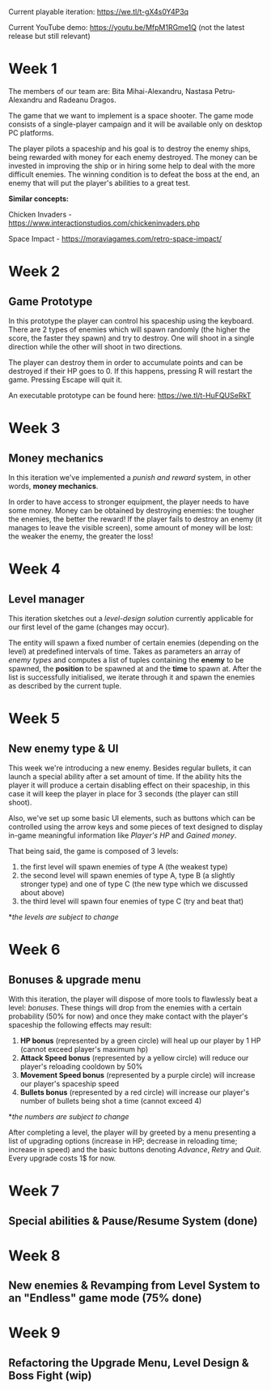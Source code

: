 Current playable iteration: https://we.tl/t-gX4s0Y4P3q

Current YouTube demo: https://youtu.be/MfpM1RGme1Q (not the latest release but still relevant)


# Week 1

The members of our team are: Bita Mihai-Alexandru, Nastasa Petru-Alexandru and Radeanu Dragos.

The game that we want to implement is a space shooter. The game mode consists of a single-player campaign and it will be available only on desktop PC platforms.

The player pilots a spaceship and his goal is to destroy the enemy ships, being rewarded with money for each enemy destroyed. The money can be invested in improving the ship or in hiring some help to deal with the more difficult enemies.
The winning condition is to defeat the boss at the end, an enemy that will put the player's abilities to a great test.

**Similar concepts:**

Chicken Invaders - https://www.interactionstudios.com/chickeninvaders.php

Space Impact - https://moraviagames.com/retro-space-impact/

# Week 2

## Game Prototype

In this prototype the player can control his spaceship using the keyboard.
There are 2 types of enemies which will spawn randomly (the higher the score, the faster they spawn) and try to destroy. One will shoot in a single direction while the other will shoot in two directions.

The player can destroy them in order to accumulate points and can be destroyed if their HP goes to 0. If this happens, pressing R will restart the game. Pressing Escape will quit it.

An executable prototype can be found here: https://we.tl/t-HuFQUSeRkT

# Week 3

## Money mechanics

In this iteration we've implemented a *punish and reward* system, in other words, **money mechanics**.

In order to have access to stronger equipment, the player needs to have some money. Money can be obtained by destroying enemies: the tougher the enemies, the better the reward!
If the player fails to destroy an enemy (it manages to leave the visible screen), some amount of money will be lost: the weaker the enemy, the greater the loss!


# Week 4

## Level manager

This iteration sketches out a *level-design solution* currently applicable for our first level of the game (changes may occur).

The entity will spawn a fixed number of certain enemies (depending on the level) at predefined intervals of time. Takes as parameters an array of *enemy types* and computes a list of tuples containing the **enemy** to be spawned, the **position** to be spawned at and the **time** to spawn at. 
After the list is successfully initialised, we iterate through it and spawn the enemies as described by the current tuple.

# Week 5

## New enemy type & UI

This week we're introducing a new enemy. Besides regular bullets, it can launch a special ability after a set amount of time. If the ability hits the player it will produce a certain disabling effect on their spaceship, in this case it will keep the player in place for 3 seconds (the player can still shoot). 

Also, we've set up some basic UI elements, such as buttons which can be controlled using the arrow keys and some pieces of text designed to display in-game meaningful information like *Player's HP* and *Gained money*.

That being said, the game is composed of 3 levels:
1. the first level will spawn enemies of type A (the weakest type)
2. the second level will spawn enemies of type A, type B (a slightly stronger type) and one of type C (the new type which we discussed about above)
3. the third level will spawn four enemies of type C (try and beat that)

\**the levels are subject to change*

# Week 6

## Bonuses & upgrade menu

With this iteration, the player will dispose of more tools to flawlessly beat a level: *bonuses*. These things will drop from the enemies with a certain probability (50% for now) and once they make contact with the player's spaceship the following effects may result: 
1. **HP bonus** (represented by a green circle) will heal up our player by 1 HP (cannot exceed player's maximum hp)
2. **Attack Speed bonus** (represented by a yellow circle) will reduce our player's reloading cooldown by 50%
3. **Movement Speed bonus** (represented by a purple circle) will increase our player's spaceship speed
4. **Bullets bonus** (represented by a red circle) will increase our player's number of bullets being shot a time (cannot exceed 4)

\**the numbers are subject to change*

After completing a level, the player will by greeted by a menu presenting a list of upgrading options (increase in HP; decrease in reloading time; increase in speed) and the basic buttons denoting *Advance*, *Retry* and *Quit*. Every upgrade costs 1$ for now.

# Week 7

## Special abilities & Pause/Resume System (done)

# Week 8

## New enemies & Revamping from Level System to an "Endless" game mode (75% done)

# Week 9

## Refactoring the Upgrade Menu, Level Design & Boss Fight (wip)

